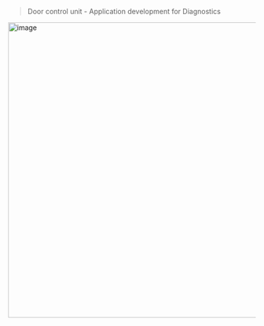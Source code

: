 > Door control unit - Application development for Diagnostics


<img width="600" alt="image" src="https://github.com/user-attachments/assets/f2ce6d37-fbe1-4e9a-b196-ea348fedf835">
